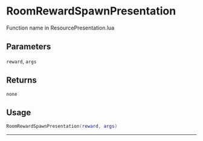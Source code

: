 # RoomRewardSpawnPresentation
Function name in ResourcePresentation.lua
## Parameters
`reward`, `args`
## Returns
`none`
## Usage
```lua
RoomRewardSpawnPresentation(reward, args)
```
---
